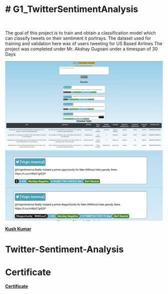 <strong><h1># G1_TwitterSentimentAnalysis</h1></strong><br>

The goal of this project is to train and obtain a classification model which can classify tweets on their sentiment it portrays.
The dataset used for training and validation here was of users tweeting for US Based Airlines
The project was completed under Mr. Akshay Gugnani under a timespan of 30 Days

![](frontend.png)
![](frontend1.png)

<strong><a href = "https://www.linkedin.com/in/kush-kumar-139084183/">Kush Kumar</a></strong><br>

# Twitter-Sentiment-Analysis
# Certificate
<strong><a href = "https://github.com/kush-koderrex/Twitter-Sentiment-Analysis-Kush/blob/master/kush%20internship%20certificate.pdf">Certificate</a></strong><br>
